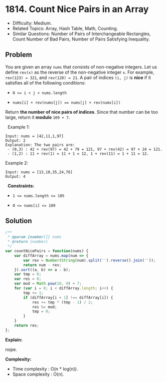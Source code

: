 # 1814. Count Nice Pairs in an Array

- Difficulty: Medium.
- Related Topics: Array, Hash Table, Math, Counting.
- Similar Questions: Number of Pairs of Interchangeable Rectangles, Count Number of Bad Pairs, Number of Pairs Satisfying Inequality.

## Problem

You are given an array `nums` that consists of non-negative integers. Let us define `rev(x)` as the reverse of the non-negative integer `x`. For example, `rev(123) = 321`, and `rev(120) = 21`. A pair of indices `(i, j)` is **nice** if it satisfies all of the following conditions:


	
- `0 <= i < j < nums.length`
	
- `nums[i] + rev(nums[j]) == nums[j] + rev(nums[i])`


Return **the number of nice pairs of indices**. Since that number can be too large, return it **modulo** `109 + 7`.

 
Example 1:

```
Input: nums = [42,11,1,97]
Output: 2
Explanation: The two pairs are:
 - (0,3) : 42 + rev(97) = 42 + 79 = 121, 97 + rev(42) = 97 + 24 = 121.
 - (1,2) : 11 + rev(1) = 11 + 1 = 12, 1 + rev(11) = 1 + 11 = 12.
```

Example 2:

```
Input: nums = [13,10,35,24,76]
Output: 4
```

 
**Constraints:**


	
- `1 <= nums.length <= 105`
	
- `0 <= nums[i] <= 109`



## Solution

```javascript
/**
 * @param {number[]} nums
 * @return {number}
 */
var countNicePairs = function(nums) {
    var diffArray = nums.map(num => {
        var rev = Number(String(num).split('').reverse().join(''));
        return num - rev;
    }).sort((a, b) => a - b);
    var tmp = 0;
    var res = 0;
    var mod = Math.pow(10, 9) + 7;
    for (var i = 0; i < diffArray.length; i++) {
        tmp += 1;
        if (diffArray[i + 1] !== diffArray[i]) {
            res += tmp * (tmp - 1) / 2;
            res %= mod;
            tmp = 0;
        }
    }
    return res;
};
```

**Explain:**

nope.

**Complexity:**

* Time complexity : O(n * log(n)).
* Space complexity : O(n).
